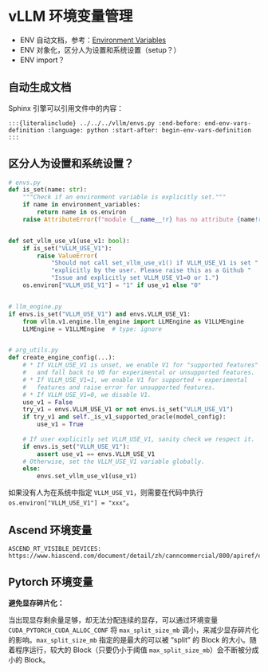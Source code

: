 # vLLM 环境变量管理

- ENV 自动文档，参考：[Environment Variables](https://docs.vllm.ai/en/stable/serving/env_vars.html)
- ENV 对象化，区分人为设置和系统设置（setup？）
- ENV import？

## 自动生成文档

Sphinx 引擎可以引用文件中的内容：

```
:::{literalinclude} ../../../vllm/envs.py :end-before: end-env-vars-definition :language: python :start-after: begin-env-vars-definition :::
```

## 区分人为设置和系统设置？

```python
# envs.py
def is_set(name: str):
    """Check if an environment variable is explicitly set."""
    if name in environment_variables:
        return name in os.environ
    raise AttributeError(f"module {__name__!r} has no attribute {name!r}")


def set_vllm_use_v1(use_v1: bool):
    if is_set("VLLM_USE_V1"):
        raise ValueError(
            "Should not call set_vllm_use_v1() if VLLM_USE_V1 is set "
            "explicitly by the user. Please raise this as a Github "
            "Issue and explicitly set VLLM_USE_V1=0 or 1.")
    os.environ["VLLM_USE_V1"] = "1" if use_v1 else "0"


# llm_engine.py
if envs.is_set("VLLM_USE_V1") and envs.VLLM_USE_V1:
    from vllm.v1.engine.llm_engine import LLMEngine as V1LLMEngine
    LLMEngine = V1LLMEngine  # type: ignore


# arg_utils.py
def create_engine_config(...):
    # * If VLLM_USE_V1 is unset, we enable V1 for "supported features"
    #   and fall back to V0 for experimental or unsupported features.
    # * If VLLM_USE_V1=1, we enable V1 for supported + experimental
    #   features and raise error for unsupported features.
    # * If VLLM_USE_V1=0, we disable V1.
    use_v1 = False
    try_v1 = envs.VLLM_USE_V1 or not envs.is_set("VLLM_USE_V1")
    if try_v1 and self._is_v1_supported_oracle(model_config):
        use_v1 = True
    
    # If user explicitly set VLLM_USE_V1, sanity check we respect it.
    if envs.is_set("VLLM_USE_V1"):
        assert use_v1 == envs.VLLM_USE_V1
    # Otherwise, set the VLLM_USE_V1 variable globally.
    else:
        envs.set_vllm_use_v1(use_v1)
```

如果没有人为在系统中指定 `VLLM_USE_V1`，则需要在代码中执行 `os.environ["VLLM_USE_V1"] = "xxx"`。

## Ascend 环境变量

```
ASCEND_RT_VISIBLE_DEVICES:
https://www.hiascend.com/document/detail/zh/canncommercial/800/apiref/envvar/envref_07_0028.html
```

## Pytorch 环境变量

**避免显存碎片化：**

当出现显存剩余量足够，却无法分配连续的显存，可以通过环境变量 `CUDA_PYTORCH_CUDA_ALLOC_CONF` 将 `max_split_size_mb` 调小，来减少显存碎片化的影响。`max_split_size_mb` 指定的是最大的可以被 “split” 的 Block 的大小。随着程序运行，较大的 Block（只要仍小于阈值 `max_split_size_mb`）会不断被分成小的 Block。
